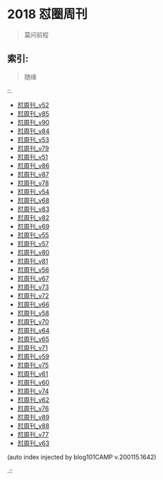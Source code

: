 # 2018 怼圈周刊
> 莫问前程

## 索引:
> 随缘

::.

- [ 怼周刊_v52](052w.md)
- [ 怼周刊_v85](085w.md)
- [ 怼周刊_v90](090w.md)
- [ 怼周刊_v84](084w.md)
- [ 怼周刊_v53](053w.md)
- [ 怼周刊_v79](079w.md)
- [ 怼周刊_v51](051w.md)
- [ 怼周刊_v86](086w.md)
- [ 怼周刊_v87](087w.md)
- [ 怼周刊_v78](078w.md)
- [ 怼周刊_v54](054w.md)
- [ 怼周刊_v68](068w.md)
- [ 怼周刊_v83](083w.md)
- [ 怼周刊_v82](082w.md)
- [ 怼周刊_v69](069w.md)
- [ 怼周刊_v55](055w.md)
- [ 怼周刊_v57](057w.md)
- [ 怼周刊_v80](080w.md)
- [ 怼周刊_v81](081w.md)
- [ 怼周刊_v56](056w.md)
- [ 怼周刊_v67](067w.md)
- [ 怼周刊_v73](073w.md)
- [ 怼周刊_v72](072w.md)
- [ 怼周刊_v66](066w.md)
- [ 怼周刊_v58](058w.md)
- [ 怼周刊_v70](070w.md)
- [ 怼周刊_v64](064w.md)
- [ 怼周刊_v65](065w.md)
- [ 怼周刊_v71](071w.md)
- [ 怼周刊_v59](059w.md)
- [ 怼周刊_v75](075w.md)
- [ 怼周刊_v61](061w.md)
- [ 怼周刊_v60](060w.md)
- [ 怼周刊_v74](074w.md)
- [ 怼周刊_v62](062w.md)
- [ 怼周刊_v76](076w.md)
- [ 怼周刊_v89](089w.md)
- [ 怼周刊_v88](088w.md)
- [ 怼周刊_v77](077w.md)
- [ 怼周刊_v63](063w.md)

(auto index injected by blog101CAMP v.200115.1642) 

.::


